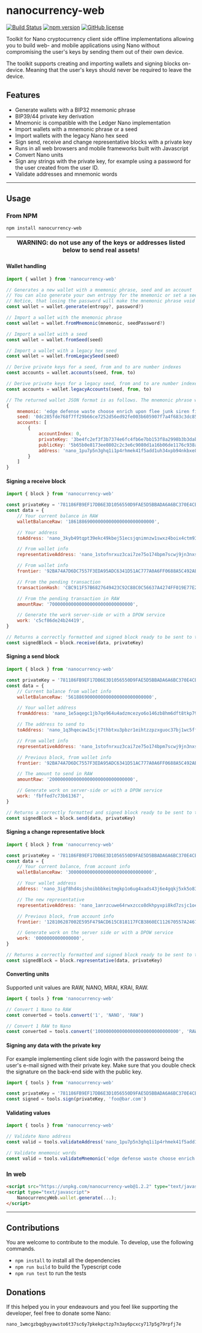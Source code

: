 # nanocurrency-web

[![Build Status](https://travis-ci.org/numsu/nanocurrency-web-js.svg?branch=master)](https://travis-ci.org/numsu/nanocurrency-web-js)
[![npm version](https://badge.fury.io/js/nanocurrency-web.svg)](https://badge.fury.io/js/nanocurrency-web)
[![GitHub license](https://img.shields.io/github/license/numsu/nanocurrency-web-js)](https://github.com/numsu/nanocurrency-web-js/blob/master/LICENSE)

Toolkit for Nano cryptocurrency client side offline implementations allowing you to build web- and mobile applications using Nano without compromising the user's keys by sending them out of their own device.

The toolkit supports creating and importing wallets and signing blocks on-device. Meaning that the user's keys should never be required to leave the device.

## Features

* Generate wallets with a BIP32 mnemonic phrase
* BIP39/44 private key derivation
* Mnemonic is compatible with the Ledger Nano implementation
* Import wallets with a mnemonic phrase or a seed
* Import wallets with the legacy Nano hex seed
* Sign send, receive and change representative blocks with a private key
* Runs in all web browsers and mobile frameworks built with Javascript
* Convert Nano units
* Sign any strings with the private key, for example using a password for the user created from the user ID.
* Validate addresses and mnemonic words

---

## Usage

### From NPM

```console
npm install nanocurrency-web
```

| WARNING: do not use any of the keys or addresses listed below to send real assets! |
| --- |

#### Wallet handling

```javascript
import { wallet } from 'nanocurrency-web'

// Generates a new wallet with a mnemonic phrase, seed and an account
// You can also generate your own entropy for the mnemonic or set a seed password
// Notice, that losing the password will make the mnemonic phrase void
const wallet = wallet.generate(entropy?, password?)

// Import a wallet with the mnemonic phrase
const wallet = wallet.fromMnemonic(mnemonic, seedPassword?)

// Import a wallet with a seed
const wallet = wallet.fromSeed(seed)

// Import a wallet with a legacy hex seed
const wallet = wallet.fromLegacySeed(seed)

// Derive private keys for a seed, from and to are number indexes
const accounts = wallet.accounts(seed, from, to)

// Derive private keys for a legacy seed, from and to are number indexes
const accounts = wallet.legacyAccounts(seed, from, to)
```

```javascript
// The returned wallet JSON format is as follows. The mnemonic phrase will be undefined when importing with a seed.
{
    mnemonic: 'edge defense waste choose enrich upon flee junk siren film clown finish luggage leader kid quick brick print evidence swap drill paddle truly occur',
    seed: '0dc285fde768f7ff29b66ce7252d56ed92fe003b605907f7a4f683c3dc8586d34a914d3c71fc099bb38ee4a59e5b081a3497b7a323e90cc68f67b5837690310c',
    accounts: [
        {
            accountIndex: 0,
            privateKey: '3be4fc2ef3f3b7374e6fc4fb6e7bb153f8a2998b3b3dab50853eabe128024143',
            publicKey: '5b65b0e8173ee0802c2c3e6c9080d1a16b06de1176c938a924f58670904e82c4',
            address: 'nano_1pu7p5n3ghq1i1p4rhmek41f5add1uh34xpb94nkbxe8g4a6x1p69emk8y1d'
        }
    ]
}
```

#### Signing a receive block

```javascript
import { block } from 'nanocurrency-web'

const privateKey = '781186FB9EF17DB6E3D1056550D9FAE5D5BBADA6A6BC370E4CBB938B1DC71DA3';
const data = {
    // Your current balance in RAW
    walletBalanceRaw: '18618869000000000000000000000000',

    // Your address
    toAddress: 'nano_3kyb49tqpt39ekc49kbej51ecsjqnimnzw1swxz4boix4ctm93w517umuiw8',

    // From wallet info
    representativeAddress: 'nano_1stofnrxuz3cai7ze75o174bpm7scwj9jn3nxsn8ntzg784jf1gzn1jjdkou',

    // From wallet info
    frontier: '92BA74A7D6DC7557F3EDA95ADC6341D51AC777A0A6FF0688A5C492AB2B2CB40D',

    // From the pending transaction
    transactionHash: 'CBC911F57B6827649423C92C88C0C56637A4274FF019E77E24D61D12B5338783',

    // From the pending transaction in RAW
    amountRaw: '7000000000000000000000000000000',

    // Generate the work server-side or with a DPOW service
    work: 'c5cf86de24b24419',
}

// Returns a correctly formatted and signed block ready to be sent to the blockchain
const signedBlock = block.receive(data, privateKey)
```

#### Signing a send block

```javascript
import { block } from 'nanocurrency-web'

const privateKey = '781186FB9EF17DB6E3D1056550D9FAE5D5BBADA6A6BC370E4CBB938B1DC71DA3';
const data = {
    // Current balance from wallet info
    walletBalanceRaw: '5618869000000000000000000000000',

    // Your wallet address
    fromAddress: 'nano_1e5aqegc1jb7qe964u4adzmcezyo6o146zb8hm6dft8tkp79za3sxwjym5rx',

    // The address to send to
    toAddress: 'nano_1q3hqecaw15cjt7thbtxu3pbzr1eihtzzpzxguoc37bj1wc5ffoh7w74gi6p',

    // From wallet info
    representativeAddress: 'nano_1stofnrxuz3cai7ze75o174bpm7scwj9jn3nxsn8ntzg784jf1gzn1jjdkou',

    // Previous block, from wallet info
    frontier: '92BA74A7D6DC7557F3EDA95ADC6341D51AC777A0A6FF0688A5C492AB2B2CB40D',

    // The amount to send in RAW
    amountRaw: '2000000000000000000000000000000',

    // Generate work on server-side or with a DPOW service
    work: 'fbffed7c73b61367',
}

// Returns a correctly formatted and signed block ready to be sent to the blockchain
const signedBlock = block.send(data, privateKey)
```

#### Signing a change representative block

```javascript
import { block } from 'nanocurrency-web'

const privateKey = '781186FB9EF17DB6E3D1056550D9FAE5D5BBADA6A6BC370E4CBB938B1DC71DA3';
const data = {
    // Your current balance, from account info
    walletBalanceRaw: '3000000000000000000000000000000',

    // Your wallet address
    address: 'nano_3igf8hd4sjshoibbbkeitmgkp1o6ug4xads43j6e4gqkj5xk5o83j8ja9php',

    // The new representative
    representativeAddress: 'nano_1anrzcuwe64rwxzcco8dkhpyxpi8kd7zsjc1oeimpc3ppca4mrjtwnqposrs',

    // Previous block, from account info
    frontier: '128106287002E595F479ACD615C818117FCB3860EC112670557A2467386249D4',

    // Generate work on the server side or with a DPOW service
    work: '0000000000000000',
}

// Returns a correctly formatted and signed block ready to be sent to the blockchain
const signedBlock = block.representative(data, privateKey)
```

#### Converting units

Supported unit values are RAW, NANO, MRAI, KRAI, RAW.

```javascript
import { tools } from 'nanocurrency-web'

// Convert 1 Nano to RAW
const converted = tools.convert('1', 'NANO', 'RAW')

// Convert 1 RAW to Nano
const converted = tools.convert('1000000000000000000000000000000', 'RAW', 'NANO')
```

#### Signing any data with the private key

For example implementing client side login with the password being the user's e-mail signed with their private key. Make sure that you double check the signature on the back-end side with the public key.

```javascript
import { tools } from 'nanocurrency-web'

const privateKey = '781186FB9EF17DB6E3D1056550D9FAE5D5BBADA6A6BC370E4CBB938B1DC71DA3'
const signed = tools.sign(privateKey, 'foo@bar.com')
```

#### Validating values

```javascript
import { tools } from 'nanocurrency-web'

// Validate Nano address
const valid = tools.validateAddress('nano_1pu7p5n3ghq1i1p4rhmek41f5add1uh34xpb94nkbxe8g4a6x1p69emk8y1d')

// Validate mnemonic words
const valid = tools.validateMnemonic('edge defense waste choose enrich upon flee junk siren film clown finish luggage leader kid quick brick print evidence swap drill paddle truly occur')
```


### In web

```html
<script src="https://unpkg.com/nanocurrency-web@1.2.2" type="text/javascript"></script>
<script type="text/javascript">
    NanocurrencyWeb.wallet.generate(...);
</script>
```

---

## Contributions

You are welcome to contribute to the module. To develop, use the following commands.

* `npm install` to install all the dependencies
* `npm run build` to build the Typescript code
* `npm run test` to run the tests

## Donations

If this helped you in your endeavours and you feel like supporting the developer, feel free to donate some Nano:

`nano_1wmcgzbqgbyyawsto6t37sc6y7pkekpctzp7n3ay6pcxcy717p5g79rpfj7e`
